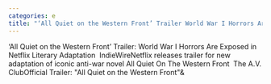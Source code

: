 ```yaml
---
categories: e
title: "‘All Quiet on the Western Front’ Trailer World War I Horrors Are Exposed in Netflix Literary Adaptation  IndieWire"
---
```

‘All Quiet on the Western Front’ Trailer: World War I Horrors Are Exposed in Netflix Literary Adaptation&nbsp;&nbsp;IndieWireNetflix releases trailer for new adaptation of iconic anti-war novel All Quiet On The Western Front&nbsp;&nbsp;The A.V. ClubOfficial Trailer: "All Quiet on the Western Front"&